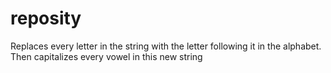 # reposity
Replaces every letter in the string with the letter following it in the alphabet. Then capitalizes every vowel in this new string
